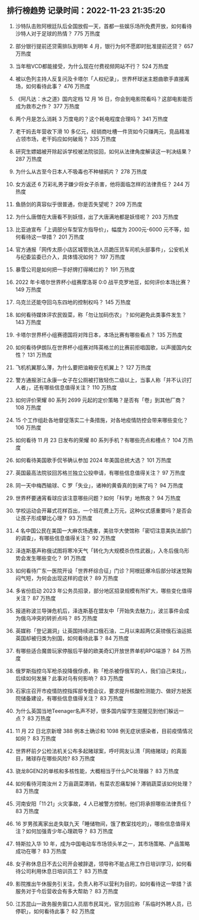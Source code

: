 
## 排行榜趋势 记录时间：2022-11-23 21:35:20
  
  1. 沙特队击败阿根廷队后全国放假一天，首都一些娱乐场所免费开放，如何看待沙特人对于足球的热情？ 775 万热度
    
  2. 部分银行提前还贷需排队到明年 4 月，银行为何不愿即时批准提前还贷？ 657 万热度
    
  3. 当年租VCD都能接受，为什么现在付费视频网站不行？ 524 万热度
    
  4. 被以色列主持人反复问及卡塔尔「人权纪录」，世界杯球迷主题曲歌手直接离场，如何看待此事？ 476 万热度
    
  5. 《阿凡达：水之道》国内定档 12 月 16 日，你会到电影院看吗？这部电影能否成为救市之作？ 377 万热度
    
  6. 两个月是怎么消耗 3 万度电的？这个耗电程度合理吗？ 341 万热度
    
  7. 老干妈去年营收下滑 10 多亿元，经销商吐槽一件货如今只赚两元，竞品精准占领市场，老干妈应如何破局？ 335 万热度
    
  8. 研究生嫖娼被开除起诉学校被法院驳回，如何从法律角度解读这一判决结果？ 287 万热度
    
  9. 为什么从古至今日本人不吸毒也不种植鸦片？ 278 万热度
    
  10. 女方返还 6 万彩礼男子嫌少将女子杀害，他将面临怎样的法律责任？ 244 万热度
    
  11. 鱼肠剑的真容似乎很普通，你是否失望呢？ 209 万热度
    
  12. 为什么唐僧在大唐看不到妖怪，出了大唐满地都是妖怪呢？ 203 万热度
    
  13. 比亚迪宣布「上调部分车型官方指导价」，幅度为 2000元-6000 元不等，如何看待这一举措？ 201 万热度
    
  14. 官方通报「网传太原小店区城管执法人员跪压货车司机头部事件」，公安机关与纪委监委已介入，具体情况如何？ 197 万热度
    
  15. 暴雪公司是如何把一手好牌打得稀烂的？ 191 万热度
    
  16. 2022 年卡塔尔世界杯小组赛摩洛哥 0:0 战平克罗地亚，如何评价本场比赛？ 149 万热度
    
  17. 乌克兰还能夺回乌东四地的控制权吗？ 145 万热度
    
  18. 如何看待媒体评农民毁菜，称「勿让加码伤农」？如何避免此类事件发生？ 143 万热度
    
  19. 卡塔尔世界杯小组赛德国将对阵日本，本场比赛有哪些看点？ 135 万热度
    
  20. 如何看待伊朗队在世界杯小组赛对阵英格兰的比赛前拒唱国歌，以声援国内女性？ 131 万热度
    
  21. 飞机机翼那么薄，为什么要把油箱安在机翼上？ 127 万热度
    
  22. 警方通报浙江永康一女子在公厕被打致轻伤二级以上，当事人称「并不认识打人者」，还有哪些信息值得关注？ 110 万热度
    
  23. 如何评价荣耀 80 系列 2699 元起的定价策略？是否有「卷」到其他厂商？ 108 万热度
    
  24. 15 个工作组赴各地督促落实二十条措施，对各地疫情防控会带来哪些变化？ 106 万热度
    
  25. 如何看待 11 月 23 日发布的荣耀 80 系列手机？有哪些亮点和槽点？ 104 万热度
    
  26. 如何看待美国歌手侃爷确认参加 2024 年美国总统大选？ 101 万热度
    
  27. 英国最高法院驳回苏格兰独立公投申请，有哪些信息值得关注？ 97 万热度
    
  28. 同一天中梅西输球、C 罗「失业」，诸神的黄昏真的到来了吗？ 94 万热度
    
  29. 世界杯要通宵看球应该注意哪些问题？如何「科学」地熬夜？ 94 万热度
    
  30. 学校运动会开幕式花样百出，一个班花费上万元，这种仪式感重要吗？是否会让孩子形成攀比心理？ 93 万热度
    
  31. 4 名中国公民在美国一大麻农场遇害，美驻华大使馆称「密切注意美执法部门的调查」，有哪些信息值得关注？ 92 万热度
    
  32. 泽连斯基声称俄试图将寒冷天气「转化为大规模杀伤性武器」，入冬后俄乌形势会发生哪些变化？ 91 万热度
    
  33. 如何看待广东一医院开设「世界杯综合征」门诊？阿根廷爆冷后部分球迷觉胸闷气短，为何会出现这样的症状？ 89 万热度
    
  34. 多省份启动 2023 年公务员招录，部分地区招录规模有所扩大，哪些变化值得关注？ 87 万热度
    
  35. 报道称波兰导弹危机后，泽连斯基在盟友中「开始失去魅力」，波兰事件会成为俄乌冲突的转折点吗？ 85 万热度
    
  36. 英媒称「登记漏洞」让英国持续进口俄石油，二月以来超两亿英镑俄石油运抵英国却被归类为别国，如何看待此事？ 84 万热度
    
  37. 有哪些适合魔兽玩家停服后平替的欧美奇幻开放世界单机RPG端游？ 84 万热度
    
  38. 俄罗斯指控乌军枪杀投降俄俘虏，称「枪杀被俘俄军的人，我们自己来找」，后续如何发展？此事对乌有何影响？ 83 万热度
    
  39. 石家庄召开市疫情防控指挥部专题会议，要求提升核酸检测能力、做好方舱医院储备建设，有哪些信息值得关注？ 83 万热度
    
  40. 为什么英国当地Teenager名声不好，很多国内留学生提醒见到他们躲远一点？ 83 万热度
    
  41. 11 月 22 日北京新增 388 例本土确诊和 1098 例无症状感染者，目前疫情情况如何？ 83 万热度
    
  42. 世界杯前夕公检法机关公布多起赌球案，呼吁网友认清「网络赌球」的真面目，赌球存在哪些风险? 83 万热度
    
  43. 骁龙8GEN2的单核和多核性能，大概相当于什么PC处理器？ 83 万热度
    
  44. 如何看待河南汝州 2 万亩蔬菜滞销，有菜农忍痛犁掉？滞销蔬菜该如何处理？ 83 万热度
    
  45. 河南安阳「11·21」火灾事故，4 人已被警方控制，他们将承担哪些法律责任？ 83 万热度
    
  46. 16 岁男孩离家出走失联九天「睡储物间，饿了教室找吃的」，哪些信息值得关注？如何加强青少年心理疏导？ 83 万热度
    
  47. 特斯拉入华 10 年，成为中国电动车市场领头羊之一，其市场策略、产品策略成功在哪？ 83 万热度
    
  48. 女子称休息日不去公司开会被辞退，领导称不能占用工作日培训学习，如何看待公司利用休息日培训员工？ 83 万热度
    
  49. 影院推出午休服务引关注，负责人称不以营利为目的，如何看待这一举措？该服务对于今后营收会有多大帮助？ 83 万热度
    
  50. 江苏昆山一政务服务窗口人员扇市民耳光，官方回应称「系临时外聘人员，已停职」，如何看待此事？ 82 万热度
    